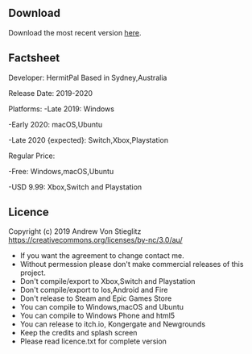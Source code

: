 ## Download
Download the most recent version [here](https://github.com/hermiteve/PaintRogue/releases).

## Factsheet
Developer: 
HermitPal
Based in Sydney,Australia

Release Date:
2019-2020

Platforms:
-Late 2019: Windows

-Early 2020: macOS,Ubuntu

-Late 2020 {expected}: Switch,Xbox,Playstation

Regular Price:

-Free: Windows,macOS,Ubuntu

-USD 9.99: Xbox,Switch and Playstation


## Licence
Copyright (c) 2019 Andrew Von Stieglitz https://creativecommons.org/licenses/by-nc/3.0/au/ 
- If you want the agreement to change contact me.
- Without permession please don't make commercial releases of this project.
- Don't compile/export to Xbox,Switch and Playstation
- Don't compile/export to Ios,Android and Fire
- Don't release to Steam and Epic Games Store
- You can compile to Windows,macOS and Ubuntu
- You can compile to Windows Phone and html5
- You can release to itch.io, Kongergate and Newgrounds
- Keep the credits and splash screen
- Please read licence.txt for complete version

